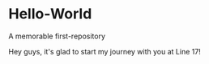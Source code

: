 # Hello-World
A memorable first-repository














Hey guys, it's glad to start my journey with you at Line 17! 
